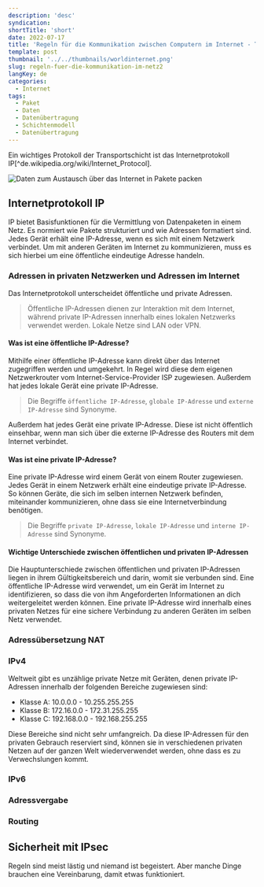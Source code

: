 ```yaml
---
description: 'desc'
syndication:
shortTitle: 'short'
date: 2022-07-17
title: 'Regeln für die Kommunikation zwischen Computern im Internet - Teil 2'
template: post
thumbnail: '../../thumbnails/worldinternet.png'
slug: regeln-fuer-die-kommunikation-im-netz2
langKey: de
categories:
  - Internet
tags:
  - Paket
  - Daten
  - Datenübertragung
  - Schichtenmodell
  - Datenübertragung
---
```



Ein wichtiges Protokoll der Transportschicht ist das Internetprotokoll IP[^de.wikipedia.org/wiki/Internet_Protocol].

![Daten zum Austausch über das Internet in Pakete packen](/images/3a.png)

## Internetprotokoll IP

IP bietet Basisfunktionen für die Vermittlung von Datenpaketen in einem Netz. Es normiert wie Pakete strukturiert und wie Adressen formatiert sind. Jedes Gerät erhält eine IP-Adresse, wenn es sich mit einem Netzwerk verbindet. Um mit anderen Geräten im Internet zu kommunizieren, muss es sich hierbei um eine öffentliche eindeutige Adresse handeln.

### Adressen in privaten Netzwerken und Adressen im Internet

Das Internetprotokoll unterscheidet öffentliche und private Adressen. 

> Öffentliche IP-Adressen dienen zur Interaktion mit dem Internet, während private IP-Adressen innerhalb eines lokalen Netzwerks verwendet werden. Lokale Netze sind LAN oder VPN.

#### Was ist eine öffentliche IP-Adresse?

Mithilfe einer öffentliche IP-Adresse kann direkt über das Internet zugegriffen werden und umgekehrt. In Regel wird diese dem eigenen Netzwerkrouter vom Internet-Service-Provider ISP zugewiesen. Außerdem hat jedes lokale Gerät eine private IP-Adresse.

> Die Begriffe `öffentliche IP-Adresse`, `globale IP-Adresse` und `externe IP-Adresse` sind Synonyme. 

Außerdem hat jedes Gerät eine private IP-Adresse. Diese ist nicht öffentlich einsehbar, wenn man sich über die externe IP-Adresse des Routers mit dem Internet verbindet.

#### Was ist eine private IP-Adresse?

Eine private IP-Adresse wird einem Gerät von einem Router zugewiesen. Jedes Gerät in einem Netzwerk erhält eine eindeutige private IP-Adresse. So können Geräte, die sich im selben internen Netzwerk befinden, miteinander kommunizieren, ohne dass sie eine Internetverbindung benötigen.

> Die Begriffe `private IP-Adresse`, `lokale IP-Adresse` und `interne IP-Adresse` sind Synonyme. 

#### Wichtige Unterschiede zwischen öffentlichen und privaten IP-Adressen

Die Hauptunterschiede zwischen öffentlichen und privaten IP-Adressen liegen in ihrem Gültigkeitsbereich und darin, womit sie verbunden sind. Eine öffentliche IP-Adresse wird verwendet, um ein Gerät im Internet zu identifizieren, so dass die von ihm Angeforderten Informationen an dich weitergeleitet werden können. Eine private IP-Adresse wird innerhalb eines privaten Netzes für eine sichere Verbindung zu anderen Geräten im selben Netz verwendet.

### Adressübersetzung NAT

### IPv4

Weltweit gibt es unzählige private Netze mit Geräten, denen private IP-Adressen innerhalb der folgenden Bereiche zugewiesen sind:
- Klasse A: 10.0.0.0 - 10.255.255.255
- Klasse B: 172.16.0.0 - 172.31.255.255 
- Klasse C: 192.168.0.0 - 192.168.255.255 

Diese Bereiche sind nicht sehr umfangreich. Da diese IP-Adressen für den privaten Gebrauch reserviert sind, können sie in verschiedenen privaten Netzen auf der ganzen Welt wiederverwendet werden, ohne dass es zu Verwechslungen kommt. 

### IPv6

### Adressvergabe

### Routing

## Sicherheit mit IPsec

Regeln sind meist lästig und niemand ist begeistert. Aber manche Dinge brauchen eine Vereinbarung, damit etwas funktioniert.
